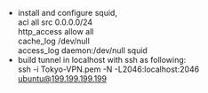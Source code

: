 - install and configure squid,  
     acl all src 0.0.0.0/24  
     http_access allow all  
     cache_log /dev/null  
     access_log daemon:/dev/null squid  
- build tunnel in localhost with ssh as following:  
    ssh -i Tokyo-VPN.pem -N -L2046:localhost:2046 ubuntu@199.199.199.199  